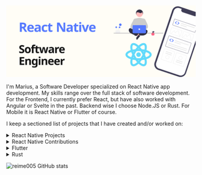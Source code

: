 ![Marius Reimer React Native / Software Developer](./logo.png)

I'm Marius, a Software Developer specialized on React Native app development. My skills range over the full stack of software development. For the Frontend, I currently prefer React, but have also worked with Angular or Svelte in the past. Backend wise I choose Node.JS or Rust. For Mobile it is React Native or Flutter of course.

I keep a sectioned list of projects that I have created and/or worked on:

<details>
  <summary>React Native Projects</summary>

  <ul>
    <li>Hooks <b>Library</b> for react-native-camera: <a href="https://github.com/reime005/react-native-camera-hooks">reime005/react-native-camera-hooks</a></li>
    <li>Security Storage <b>Library</b> for iOS and Android: <a href="https://github.com/reime005/react-native-secure-element">reime005/react-native-secure-element</a></li>
    <li>Ads SDK <b>Library</b>: <a href="https://github.com/reime005/react-native-tapjoy">reime005/react-native-tapjoy</a></li>
    <li><b>App</b> that display data from the Space API V1. Also react-native-web supported:<a href="https://github.com/reime005/react-native-spaceviewer">reime005/react-native-spaceviewer</a></li>
    <li>App that display data from the Space API V1. Also react-native-web supported:<a href="https://github.com/reime005/react-native-spaceviewer">reime005/react-native-spaceviewer</a></li>
    <li>App that display data from the Space API V2:<a href="https://github.com/reime005/SpaceSeek">reime005/SpaceSeek</a></li>
  </ul>
</details>

<details>
  <summary>React Native Contributions</summary>

  <ul>
    <li>react-native</li>
    <li>react-native-background-upload</li>
    <li>react-native-camera</li>
    <li>react-native-video</li>
    <li>react-native-masked-view</li>
    <li>wix/react-native-navigation</li>
    <li>react-native-modal/react-native-modal</li>
    <li>iddan/react-native-canvas</li>
    <li>react-native-masked-view/masked-view</li>
  </ul>
</details>

<details>
  <summary>Flutter</summary>

  <ul>
    <li><b>App</b> that display data from the Space API V1: <a href="https://github.com/berger89/hmpaisrn"></a>berger89/hmpaisrn</a></li>
    <li>Example app onboarding screen: <a href="https://github.com/reime005/FlutterOnboarding">reime005/FlutterOnboarding</a></li>
  </ul>
</details>

<details>
  <summary>Rust</summary>

  <ul>
    <li>o2sh/onefetch</li>
    <li>rslint/rslint</li>
    <li>booyaa/wifiscanner</li>
    <li>booyaa/wifiscanner</li>
    <li><a href="https://github.com/reime005/graphql_pokeapi_rust">reime005/graphql_pokeapi_rust</a></li>
  </ul>
</details>

![reime005 GitHub stats](https://github-readme-stats.vercel.app/api?username=reime005&count_private=true&show_icons=true)
